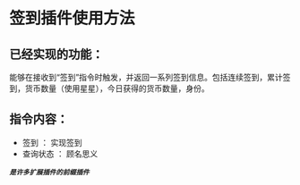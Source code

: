# 签到插件使用方法
## 已经实现的功能：
能够在接收到“签到”指令时触发，并返回一系列签到信息。包括连续签到，累计签到，货币数量（使用星星），今日获得的货币数量，身份。
## 指令内容：
- 签到 ： 实现签到
- 查询状态 ： 顾名思义  

***`是许多扩展插件的前缀插件`***
